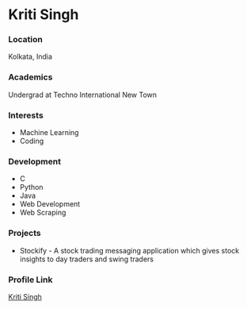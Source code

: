 # Kriti Singh

### Location

Kolkata, India

### Academics

Undergrad at Techno International New Town

### Interests

- Machine Learning 
- Coding

### Development

- C
- Python
- Java
- Web Development
- Web Scraping

### Projects

- Stockify - A stock trading messaging application which gives stock insights to day traders and swing traders

### Profile Link

[Kriti Singh](https://github.com/slayk)